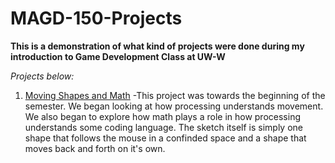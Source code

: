 # MAGD-150-Projects

**This is a demonstration of what kind of projects were done during my introduction to Game Development Class at UW-W**

_Projects below:_
1. [Moving Shapes and Math](https://github.com/WaveryJames/MAGD-150-Projects/blob/master/s19magd150lab03_Walker/s19magd150lab03_Walker.pde)
  -This project was towards the beginning of the semester. We began looking at how processing understands movement. We also began to explore how math plays a role in how processing understands some coding language. The sketch itself is simply one shape that follows the mouse in a confinded space and a shape that moves back and forth on it's own.
